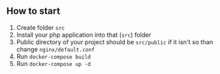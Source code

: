 ## How to start
1. Create folder `src`
2. Install your php application into that (`src`) folder
3. Public directory of your project should be `src/public` if it isn't so than change `nginx/default.conf`
4. Run `docker-compose build`
5. Run `docker-compose up -d`